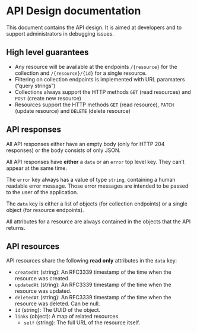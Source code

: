 # API Design documentation

This document contains the API design. It is aimed at developers and to support administrators in debugging issues.

## High level guarantees

- Any resource will be available at the endpoints `/{resource}` for the collection and `/{resource}/{id}` for a single resource.
- Filtering on collection endpoints is implemented with URL paramaters (“query strings“)
- Collections always support the HTTP methods `GET` (read resources) and `POST` (create new resource)
- Resources support the HTTP methods `GET` (read resource), `PATCH` (update resource) and `DELETE` (delete resource)

## API responses

All API responses either have an empty body (only for HTTP 204 responses) or the body consists of only JSON.

All API responses have **either** a `data` or an `error` top level key. They can’t appear at the same time.

The `error` key always has a value of type `string`, containing a human readable error message. Those error messages are intended to be passed to the user of the application.

The `data` key is either a list of objects (for collection endpoints) or a single object (for resource endpoints).

All attributes for a resource are always contained in the objects that the API returns.

## API resources

API resources share the following **read only** attributes in the `data` key:

- `createdAt` (string): An RFC3339 timestamp of the time when the resource was created.
- `updatedAt` (string): An RFC3339 timestamp of the time when the resource was updated.
- `deletedAt` (string): An RFC3339 timestamp of the time when the resource was deleted. Can be null.
- `id` (string): The UUID of the object.
- `links` (object): A map of related resources.
  - `self` (string): The full URL of the resource itself.
